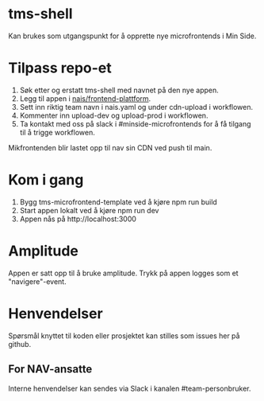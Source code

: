 # tms-shell

Kan brukes som utgangspunkt for å opprette nye microfrontends i Min Side.

# Tilpass repo-et

1. Søk etter og erstatt tms-shell med navnet på den nye appen.
2. Legg til appen i [nais/frontend-plattform](https://github.com/nais/frontend-plattform/blob/main/teams.tfvars).
3. Sett inn riktig team navn i nais.yaml og under cdn-upload i workflowen.
4. Kommenter inn upload-dev og upload-prod i workflowen.
5. Ta kontakt med oss på slack i #minside-microfrontends for å få tilgang til å trigge workflowen.

Mikfrontenden blir lastet opp til nav sin CDN ved push til main.

# Kom i gang

1. Bygg tms-microfrontend-template ved å kjøre npm run build
2. Start appen lokalt ved å kjøre npm run dev
3. Appen nås på http://localhost:3000

# Amplitude

Appen er satt opp til å bruke amplitude. Trykk på appen logges som et "navigere"-event.

# Henvendelser

Spørsmål knyttet til koden eller prosjektet kan stilles som issues her på github.

## For NAV-ansatte

Interne henvendelser kan sendes via Slack i kanalen #team-personbruker.
